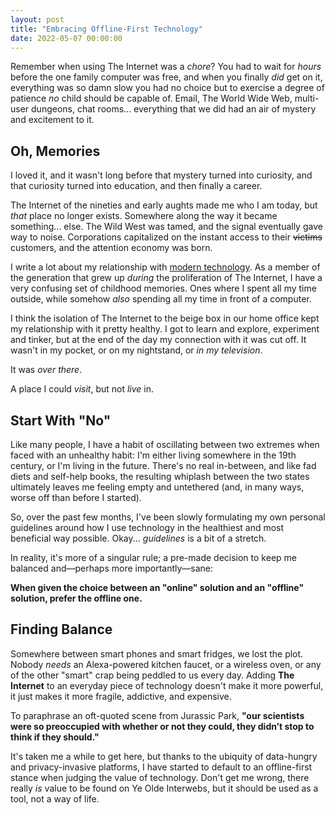 ```yaml
---
layout: post
title: "Embracing Offline-First Technology"
date: 2022-05-07 00:00:00
---
```


Remember when using The Internet was a _chore_? You had to wait for _hours_ before the one family computer was free, and when you finally _did_ get on it, everything was so damn slow you had no choice but to exercise a degree of patience _no_ child should be capable of. Email, The World Wide Web, multi-user dungeons, chat rooms... everything that we did had an air of mystery and excitement to it.

## Oh, Memories

I loved it, and it wasn't long before that mystery turned into curiosity, and that curiosity turned into education, and then finally a career.

The Internet of the nineties and early aughts made me who I am today, but _that_ place no longer exists. Somewhere along the way it became something... else. The Wild West was tamed, and the signal eventually gave way to noise. Corporations capitalized on the instant access to their ~~victims~~ customers, and the attention economy was born.

I write a lot about my relationship with [modern technology](https://flower.codes/2022/05/02/i-hate-my-smartphone.html). As a member of the generation that grew up _during_ the proliferation of The Internet, I have a very confusing set of childhood memories. Ones where I spent all my time outside, while somehow _also_ spending all my time in front of a computer.

I think the isolation of The Internet to the beige box in our home office kept my relationship with it pretty healthy. I got to learn and explore, experiment and tinker, but at the end of the day my connection with it was cut off. It wasn't in my pocket, or on my nightstand, or _in my television_.

It was _over there_.

A place I could _visit_, but not _live_ in.

## Start With "No"

Like many people, I have a habit of oscillating between two extremes when faced with an unhealthy habit: I'm either living somewhere in the 19th century, or I'm living in the future. There's no real in-between, and like fad diets and self-help books, the resulting whiplash between the two states ultimately leaves me feeling empty and untethered (and, in many ways, worse off than before I started).

So, over the past few months, I've been slowly formulating my own personal guidelines around how I use technology in the healthiest and most beneficial way possible. Okay... _guidelines_ is a bit of a stretch.

In reality, it's more of a singular rule; a pre-made decision to keep me balanced and—perhaps more importantly—sane:

**When given the choice between an "online" solution and an "offline" solution, prefer the offline one.**

## Finding Balance

Somewhere between smart phones and smart fridges, we lost the plot. Nobody _needs_ an Alexa-powered kitchen faucet, or a wireless oven, or any of the other "smart" crap being peddled to us every day. Adding **The Internet** to an everyday piece of technology doesn't make it more powerful, it just makes it more fragile, addictive, and expensive.

To paraphrase an oft-quoted scene from Jurassic Park, **"our scientists were so preoccupied with whether or not they could, they didn’t stop to think if they should."**

It's taken me a while to get here, but thanks to the ubiquity of data-hungry and privacy-invasive platforms, I have started to default to an offline-first stance when judging the value of technology. Don't get me wrong, there really _is_ value to be found on Ye Olde Interwebs, but it should be used as a tool, not a way of life.